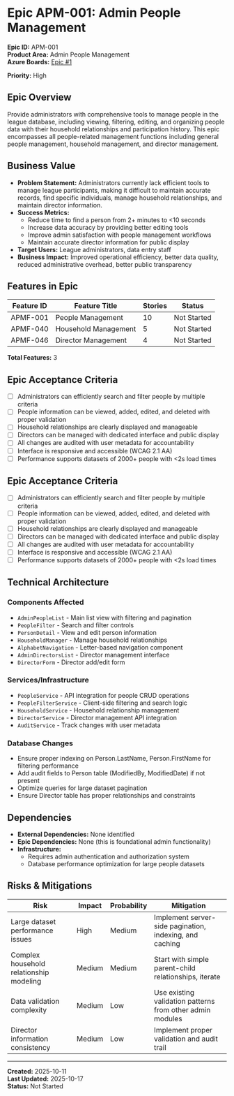 # Epic APM-001: Admin People Management

**Epic ID:** APM-001  
**Product Area:** Admin People Management  
**Azure Boards:** [Epic #1](https://dev.azure.com/rsalit1516/Hoops/_workitems/edit/1)

**Priority:** High

## Epic Overview

Provide administrators with comprehensive tools to manage people in the league database, including viewing, filtering, editing, and organizing people data with their household relationships and participation history. This epic encompasses all people-related management functions including general people management, household management, and director management.

## Business Value

- **Problem Statement:** Administrators currently lack efficient tools to manage league participants, making it difficult to maintain accurate records, find specific individuals, manage household relationships, and maintain director information.
- **Success Metrics:**
  - Reduce time to find a person from 2+ minutes to <10 seconds
  - Increase data accuracy by providing better editing tools
  - Improve admin satisfaction with people management workflows
  - Maintain accurate director information for public display
- **Target Users:** League administrators, data entry staff
- **Business Impact:** Improved operational efficiency, better data quality, reduced administrative overhead, better public transparency

## Features in Epic

| Feature ID | Feature Title        | Stories | Status      |
| ---------- | -------------------- | ------- | ----------- |
| APMF-001   | People Management    | 10      | Not Started |
| APMF-040   | Household Management | 5       | Not Started |
| APMF-046   | Director Management  | 4       | Not Started |

**Total Features:** 3

## Epic Acceptance Criteria

- [ ] Administrators can efficiently search and filter people by multiple criteria
- [ ] People information can be viewed, added, edited, and deleted with proper validation
- [ ] Household relationships are clearly displayed and manageable
- [ ] Directors can be managed with dedicated interface and public display
- [ ] All changes are audited with user metadata for accountability
- [ ] Interface is responsive and accessible (WCAG 2.1 AA)
- [ ] Performance supports datasets of 2000+ people with <2s load times

## Epic Acceptance Criteria

- [ ] Administrators can efficiently search and filter people by multiple criteria
- [ ] People information can be viewed, added, edited, and deleted with proper validation
- [ ] Household relationships are clearly displayed and manageable
- [ ] Directors can be managed with dedicated interface and public display
- [ ] All changes are audited with user metadata for accountability
- [ ] Interface is responsive and accessible (WCAG 2.1 AA)
- [ ] Performance supports datasets of 2000+ people with <2s load times

## Technical Architecture

### Components Affected

- `AdminPeopleList` - Main list view with filtering and pagination
- `PeopleFilter` - Search and filter controls
- `PersonDetail` - View and edit person information
- `HouseholdManager` - Manage household relationships
- `AlphabetNavigation` - Letter-based navigation component
- `AdminDirectorsList` - Director management interface
- `DirectorForm` - Director add/edit form

### Services/Infrastructure

- `PeopleService` - API integration for people CRUD operations
- `PeopleFilterService` - Client-side filtering and search logic
- `HouseholdService` - Household relationship management
- `DirectorService` - Director management API integration
- `AuditService` - Track changes with user metadata

### Database Changes

- Ensure proper indexing on Person.LastName, Person.FirstName for filtering performance
- Add audit fields to Person table (ModifiedBy, ModifiedDate) if not present
- Optimize queries for large dataset pagination
- Ensure Director table has proper relationships and constraints

## Dependencies

- **External Dependencies:** None identified
- **Epic Dependencies:** None (this is foundational admin functionality)
- **Infrastructure:**
  - Requires admin authentication and authorization system
  - Database performance optimization for large people datasets

## Risks & Mitigations

| Risk                                    | Impact | Probability | Mitigation                                                |
| --------------------------------------- | ------ | ----------- | --------------------------------------------------------- |
| Large dataset performance issues        | High   | Medium      | Implement server-side pagination, indexing, and caching   |
| Complex household relationship modeling | Medium | Medium      | Start with simple parent-child relationships, iterate     |
| Data validation complexity              | Medium | Low         | Use existing validation patterns from other admin modules |
| Director information consistency        | Medium | Low         | Implement proper validation and audit trail               |

---

**Created:** 2025-10-11  
**Last Updated:** 2025-10-17  
**Status:** Not Started
